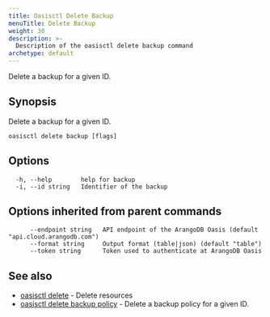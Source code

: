 ```yaml
---
title: Oasisctl Delete Backup
menuTitle: Delete Backup
weight: 30
description: >-
  Description of the oasisctl delete backup command
archetype: default
---
```

Delete a backup for a given ID.

## Synopsis

Delete a backup for a given ID.

```
oasisctl delete backup [flags]
```

## Options

```
  -h, --help        help for backup
  -i, --id string   Identifier of the backup
```

## Options inherited from parent commands

```
      --endpoint string   API endpoint of the ArangoDB Oasis (default "api.cloud.arangodb.com")
      --format string     Output format (table|json) (default "table")
      --token string      Token used to authenticate at ArangoDB Oasis
```

## See also

* [oasisctl delete](_index.md)	 - Delete resources
* [oasisctl delete backup policy](delete-backup-policy.md)	 - Delete a backup policy for a given ID.

